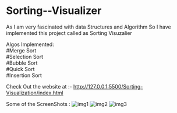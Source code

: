 # Sorting--Visualizer
As I am very fascinated with data Structures and Algorithm So I have implemented this project called as Sorting Visuzalier

Algos Implemented:<br/>
#Merge Sort<br/>
#Selection Sort<br/>
#Bubble Sort<br/>
#Quick Sort<br/>
#Insertion Sort

Check Out the website at :- http://127.0.0.1:5500/Sorting-Visualization/index.html

Some of the ScreenShots :
![img1](https://user-images.githubusercontent.com/68558968/130804195-fe83d224-8c55-4e83-a206-de9d053d3728.png)
![img2](https://user-images.githubusercontent.com/68558968/130804219-1710a3cb-1c06-46e3-ae7c-4dd5118364a9.png)
![img3](https://user-images.githubusercontent.com/68558968/130804237-ef870f9f-2c03-4e49-95c0-7c871df806b4.png)




